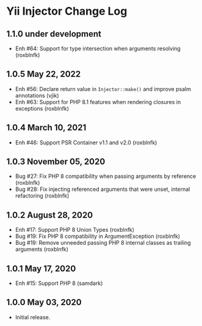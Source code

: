 # Yii Injector Change Log

## 1.1.0 under development

- Enh #64: Support for type intersection when arguments resolving (roxblnfk)

## 1.0.5 May 22, 2022

- Enh #56: Declare return value in `Injector::make()` and improve psalm annotations (vjik)
- Enh #63: Support for PHP 8.1 features when rendering closures in exceptions (roxblnfk)

## 1.0.4 March 10, 2021

- Enh #46: Support PSR Container v1.1 and v2.0 (roxblnfk)

## 1.0.3 November 05, 2020

- Bug #27: Fix PHP 8 compatibility when passing arguments by reference (roxblnfk)
- Bug #28: Fix injecting referenced arguments that were unset, internal refactoring (roxblnfk)

## 1.0.2 August 28, 2020

- Enh #17: Support PHP 8 Union Types (roxblnfk)
- Bug #19: Fix PHP 8 compatibility in ArgumentException (roxblnfk)
- Bug #19: Remove unneeded passing PHP 8 internal classes as trailing arguments (roxblnfk)

## 1.0.1 May 17, 2020

- Enh #15: Support PHP 8 (samdark)

## 1.0.0 May 03, 2020

- Initial release.
